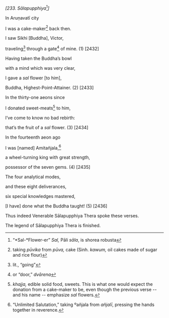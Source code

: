 *\[233. Sālapupphiya*[^1]*\]*

In Aruṇavatī city

I was a cake-maker[^2] back then.

I saw Sikhi \[Buddha\], Victor,

traveling[^3] through a gate[^4] of mine. (1) \[2432\]

Having taken the Buddha’s bowl

with a mind which was very clear,

I gave a *sal* flower \[to him\],

Buddha, Highest-Point-Attainer. (2) \[2433\]

In the thirty-one aeons since

I donated sweet-meats[^5] to him,

I’ve come to know no bad rebirth:

that’s the fruit of a *sal* flower. (3) \[2434\]

In the fourteenth aeon ago

I was \[named\] Amitañjala,[^6]

a wheel-turning king with great strength,

possessor of the seven gems. (4) \[2435\]

The four analytical modes,

and these eight deliverances,

six special knowledges mastered,

\[I have\] done what the Buddha taught! (5) \[2436\]

Thus indeed Venerable Sālapupphiya Thera spoke these verses.

The legend of Sālapupphiya Thera is finished.

[^1]: “*Sal-*Flower-er” *Sal,* Pāli *sāla*, is shorea robusta

[^2]: taking *pūvika* from *pūva,* cake (Sinh. *kawum,* oil cakes made
    of sugar and rice flour)

[^3]: lit., “going”

[^4]: or “door,” *dvārena*

[^5]: *khajja,* edible solid food, sweets. This is what one would expect
    the donation from a cake-maker to be, even though the previous verse
    -- and his name -- emphasize *sal* flowers.

[^6]: “Unlimited Salutation,” taking ºañjala from *añjalī*, pressing the
    hands together in reverence.
